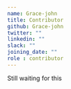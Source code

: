 ```yaml
---
name: Grace-john
title: Contributor
github: Grace-john
twitter: ""
linkedin: ""
slack: ""
joining_date: ""
role : contributor
---
```


Still waiting for this
